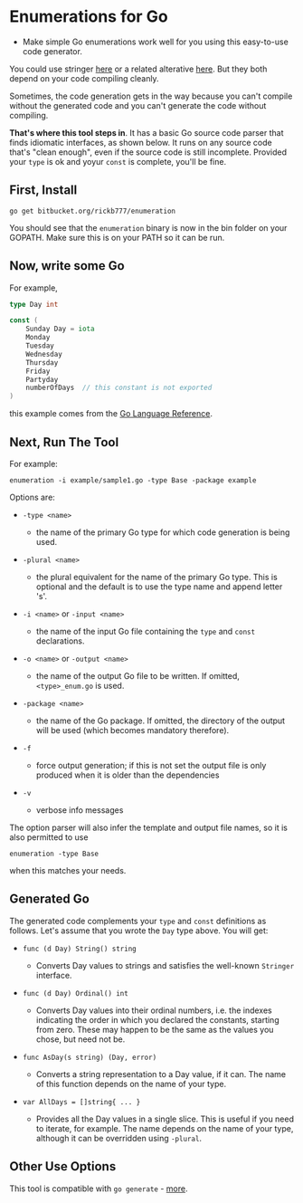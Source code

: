 # Enumerations for Go

* Make simple Go enumerations work well for you using this easy-to-use code generator.

You could use stringer [here](https://github.com/golang/tools) or a related alterative
[here](https://github.com/clipperhouse/stringer). But they both depend on your code compiling
cleanly.

Sometimes, the code generation gets in the way because you can't compile without the generated
code and you can't generate the code without compiling.

**That's where this tool steps in**. It has a basic Go source code parser that finds idiomatic
interfaces, as shown below. It runs on any source code that's "clean enough", even if the
source code is still incomplete. Provided your `type` is ok and yoyur `const` is complete, you'll be fine.

## First, Install

```
go get bitbucket.org/rickb777/enumeration
```
You should see that the `enumeration` binary is now in the bin folder on your GOPATH. Make sure this is
on your PATH so it can be run.

## Now, write some Go

For example,

```Go
type Day int

const (
	Sunday Day = iota
	Monday
	Tuesday
	Wednesday
	Thursday
	Friday
	Partyday
	numberOfDays  // this constant is not exported
)
```

this example comes from the [Go Language Reference](https://golang.org/ref/spec#Constant_declarations).

## Next, Run The Tool

For example:

```
enumeration -i example/sample1.go -type Base -package example
```

Options are:

 * `-type <name>`
    - the name of the primary Go type for which code generation is being used.

 * `-plural <name>`
    - the plural equivalent for the name of the primary Go type. This is optional and the default is
        to use the type name and append letter 's'.

 * `-i <name>` or `-input <name>`
    - the name of the input Go file containing the `type` and `const` declarations.

 * `-o <name>` or `-output <name>`
    - the name of the output Go file to be written. If omitted, `<type>_enum.go` is used.

 * `-package <name>`
    - the name of the Go package. If omitted, the directory of the output will be used (which becomes mandatory
        therefore).

 * `-f`
    - force output generation; if this is not set the output file is only produced when it is older than the
      dependencies

 * `-v`
    - verbose info messages

The option parser will also infer the template and output file names, so it is also permitted to use

```
enumeration -type Base
```

when this matches your needs.

## Generated Go

The generated code complements your `type` and `const` definitions as follows. Let's assume that you wrote
the `Day` type above. You will get:

 * `func (d Day) String() string`
    - Converts Day values to strings and satisfies the well-known `Stringer` interface.

 * `func (d Day) Ordinal() int`
    - Converts Day values into their ordinal numbers, i.e. the indexes indicating the order in which you declared
        the constants, starting from zero. These may happen to be the same as the values you chose, but need not be.

 * `func AsDay(s string) (Day, error)`
    - Converts a string representation to a Day value, if it can. The name of this function depends on the name
        of your type.

 * `var AllDays = []string{ ... }`
    - Provides all the Day values in a single slice. This is useful if you need to iterate, for example. The
        name depends on the name of your type, although it can be overridden using `-plural`.

## Other Use Options

This tool is compatible with `go generate` - [more](https://blog.golang.org/generate).
